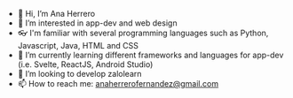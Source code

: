 - 👋 Hi, I’m Ana Herrero
- 👀 I’m interested in app-dev and web design
- 👓 I'm familiar with several programming languages such as Python, Javascript, Java, HTML and CSS
- 🌱 I’m currently learning different frameworks and languages for app-dev (i.e. Svelte, ReactJS, Android Studio)
- 💞️ I’m looking to develop zalolearn
- 📫 How to reach me: anaherrerofernandez@gmail.com
